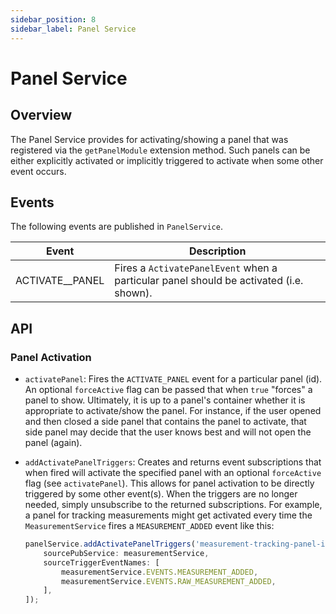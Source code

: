 ```yaml
---
sidebar_position: 8
sidebar_label: Panel Service
---
```


# Panel Service

## Overview

The Panel Service provides for activating/showing a panel that was registered
via the `getPanelModule` extension method. Such panels can be either explicitly
activated or implicitly triggered to activate when some other event occurs.

## Events

The following events are published in `PanelService`.

| Event                 | Description                                            |
| --------------------- | ------------------------------------------------------ |
| ACTIVATE__PANEL       | Fires a `ActivatePanelEvent` when a particular panel should be activated (i.e. shown).     |


## API

### Panel Activation

- `activatePanel`: Fires the `ACTIVATE_PANEL` event for a particular panel (id).
An optional `forceActive` flag can be passed that when `true` "forces" a
panel to show. Ultimately, it is up to a panel's container whether it
is appropriate to activate/show the panel. For instance, if the user opened and then
closed a side panel that contains the panel to activate, that side panel
may decide that the user knows best and will not open the panel (again).

- `addActivatePanelTriggers`: Creates and returns event subscriptions that when
fired will activate the specified panel with an optional `forceActive` flag
(see `activatePanel`). This allows for panel activation to be directly triggered
by some other event(s). When the triggers are no longer needed, simply
unsubscribe to the returned subscriptions. For example, a panel
for tracking measurements might get activated every time the
`MeasurementService` fires a `MEASUREMENT_ADDED` event like this:
    ```js
    panelService.addActivatePanelTriggers('measurement-tracking-panel-id', [
        sourcePubService: measurementService,
        sourceTriggerEventNames: [
            measurementService.EVENTS.MEASUREMENT_ADDED,
            measurementService.EVENTS.RAW_MEASUREMENT_ADDED,
        ],
    ]);
    ```
